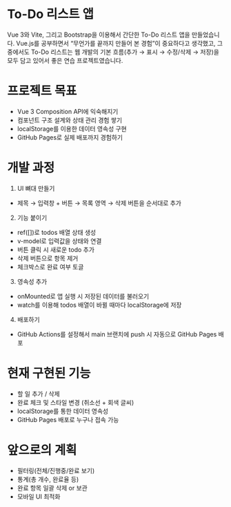 # To-Do 리스트 앱
Vue 3와 Vite, 그리고 Bootstrap을 이용해서 간단한 To-Do 리스트 앱을 만들었습니다.
Vue.js를 공부하면서 “무언가를 끝까지 만들어 본 경험”이 중요하다고 생각했고, 그중에서도 To-Do 리스트는 웹 개발의 기본 흐름(추가 → 표시 → 수정/삭제 → 저장)을 모두 담고 있어서 좋은 연습 프로젝트였습니다.

# 프로젝트 목표
- Vue 3 Composition API에 익숙해지기
- 컴포넌트 구조 설계와 상태 관리 경험 쌓기
- localStorage를 이용한 데이터 영속성 구현
- GitHub Pages로 실제 배포까지 경험하기

# 개발 과정
1. UI 뼈대 만들기
- 제목 → 입력창 + 버튼 → 목록 영역 → 삭제 버튼을 순서대로 추가
2. 기능 붙이기
- ref([])로 todos 배열 상태 생성
- v-model로 입력값을 상태와 연결
- 버튼 클릭 시 새로운 todo 추가
- 삭제 버튼으로 항목 제거
- 체크박스로 완료 여부 토글
3. 영속성 추가
- onMounted로 앱 실행 시 저장된 데이터를 불러오기
- watch를 이용해 todos 배열이 바뀔 때마다 localStorage에 저장
4. 배포하기
- GitHub Actions를 설정해서 main 브랜치에 push 시 자동으로 GitHub Pages 배포

# 현재 구현된 기능
- 할 일 추가 / 삭제
- 완료 체크 및 스타일 변경 (취소선 + 회색 글씨)
- localStorage를 통한 데이터 영속성
- GitHub Pages 배포로 누구나 접속 가능

# 앞으로의 계획
- 필터링(전체/진행중/완료 보기)
- 통계(총 개수, 완료율 등)
- 완료 항목 일괄 삭제 or 보관
- 모바일 UI 최적화